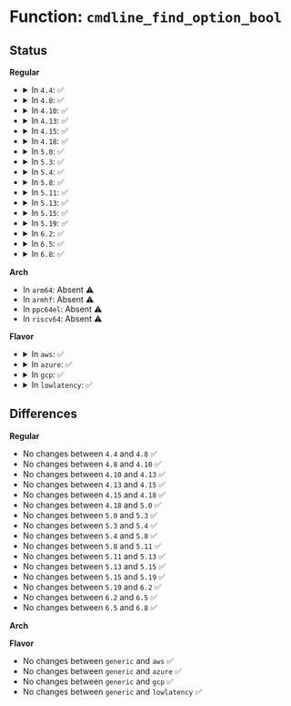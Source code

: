 # Function: <code>cmdline_find_option_bool</code>

## Status
<b>Regular</b>
<ul>
<li>
<details>
<summary>In <code>4.4</code>: ✅</summary>

```c
int cmdline_find_option_bool(const char *cmdline, const char *option);
```

**Collision:** Unique Global

**Inline:** No

**Transformation:** False

**Instances:**

```
In arch/x86/lib/cmdline.c (ffffffff813f5da0)
Location: arch/x86/lib/cmdline.c:26
Inline: False
Direct callers:
  - arch/x86/kernel/cpu/microcode/core.c:load_ucode_bsp
```
**Symbols:**

```
ffffffff813f5da0-ffffffff813f5eac: cmdline_find_option_bool (STB_GLOBAL)
```
</details>
</li>
<li>
<details>
<summary>In <code>4.8</code>: ✅</summary>

```c
int cmdline_find_option_bool(const char *cmdline, const char *option);
```

**Collision:** Unique Global

**Inline:** No

**Transformation:** False

**Instances:**

```
In arch/x86/lib/cmdline.c (ffffffff8143c930)
Location: arch/x86/lib/cmdline.c:107
Inline: False
Direct callers:
  - arch/x86/kernel/fpu/init.c:fpu__init_system
  - arch/x86/kernel/fpu/init.c:fpu__init_system
  - arch/x86/kernel/fpu/init.c:fpu__init_system
  - arch/x86/kernel/fpu/init.c:fpu__init_system
  - arch/x86/kernel/fpu/init.c:fpu__init_system
  - arch/x86/kernel/fpu/init.c:fpu__init_system
  - arch/x86/kernel/cpu/microcode/core.c:load_ucode_bsp
```
**Symbols:**

```
ffffffff8143c930-ffffffff8143ca01: cmdline_find_option_bool (STB_GLOBAL)
```
</details>
</li>
<li>
<details>
<summary>In <code>4.10</code>: ✅</summary>

```c
int cmdline_find_option_bool(const char *cmdline, const char *option);
```

**Collision:** Unique Global

**Inline:** No

**Transformation:** False

**Instances:**

```
In arch/x86/lib/cmdline.c (ffffffff81459910)
Location: arch/x86/lib/cmdline.c:107
Inline: False
Direct callers:
  - arch/x86/kernel/fpu/init.c:fpu__init_system
  - arch/x86/kernel/fpu/init.c:fpu__init_system
  - arch/x86/kernel/fpu/init.c:fpu__init_system
  - arch/x86/kernel/fpu/init.c:fpu__init_system
  - arch/x86/kernel/fpu/init.c:fpu__init_system
  - arch/x86/kernel/cpu/microcode/core.c:load_ucode_bsp
```
**Symbols:**

```
ffffffff81459910-ffffffff814599e1: cmdline_find_option_bool (STB_GLOBAL)
```
</details>
</li>
<li>
<details>
<summary>In <code>4.13</code>: ✅</summary>

```c
int cmdline_find_option_bool(const char *cmdline, const char *option);
```

**Collision:** Unique Global

**Inline:** No

**Transformation:** False

**Instances:**

```
In arch/x86/lib/cmdline.c (ffffffff818fb430)
Location: arch/x86/lib/cmdline.c:107
Inline: False
Direct callers:
  - arch/x86/kernel/fpu/init.c:fpu__init_system
  - arch/x86/kernel/fpu/init.c:fpu__init_system
  - arch/x86/kernel/fpu/init.c:fpu__init_system
  - arch/x86/kernel/fpu/init.c:fpu__init_system
  - arch/x86/kernel/fpu/init.c:fpu__init_system
  - arch/x86/kernel/cpu/microcode/core.c:load_ucode_bsp
```
**Symbols:**

```
ffffffff818fb430-ffffffff818fb546: cmdline_find_option_bool (STB_GLOBAL)
```
</details>
</li>
<li>
<details>
<summary>In <code>4.15</code>: ✅</summary>

```c
int cmdline_find_option_bool(const char *cmdline, const char *option);
```

**Collision:** Unique Global

**Inline:** No

**Transformation:** False

**Instances:**

```
In arch/x86/lib/cmdline.c (ffffffff81982090)
Location: arch/x86/lib/cmdline.c:205
Inline: False
Direct callers:
  - arch/x86/kernel/fpu/init.c:fpu__init_system
  - arch/x86/kernel/fpu/init.c:fpu__init_system
  - arch/x86/kernel/fpu/init.c:fpu__init_system
  - arch/x86/kernel/fpu/init.c:fpu__init_system
  - arch/x86/kernel/fpu/init.c:fpu__init_system
  - arch/x86/kernel/cpu/bugs.c:check_bugs
  - arch/x86/kernel/cpu/microcode/core.c:load_ucode_bsp
  - arch/x86/mm/pti.c:pti_check_boottime_disable
```
**Symbols:**

```
ffffffff81982090-ffffffff819821a6: cmdline_find_option_bool (STB_GLOBAL)
```
</details>
</li>
<li>
<details>
<summary>In <code>4.18</code>: ✅</summary>

```c
int cmdline_find_option_bool(const char *cmdline, const char *option);
```

**Collision:** Unique Global

**Inline:** No

**Transformation:** False

**Instances:**

```
In arch/x86/lib/cmdline.c (ffffffff819de5d0)
Location: arch/x86/lib/cmdline.c:205
Inline: False
Direct callers:
  - arch/x86/kernel/fpu/init.c:fpu__init_system
  - arch/x86/kernel/fpu/init.c:fpu__init_system
  - arch/x86/kernel/fpu/init.c:fpu__init_system
  - arch/x86/kernel/fpu/init.c:fpu__init_system
  - arch/x86/kernel/fpu/init.c:fpu__init_system
  - arch/x86/kernel/cpu/bugs.c:check_bugs
  - arch/x86/kernel/cpu/bugs.c:check_bugs
  - arch/x86/kernel/cpu/microcode/core.c:load_ucode_bsp
  - arch/x86/mm/pti.c:pti_check_boottime_disable
```
**Symbols:**

```
ffffffff819de5d0-ffffffff819de6d9: cmdline_find_option_bool (STB_GLOBAL)
```
</details>
</li>
<li>
<details>
<summary>In <code>5.0</code>: ✅</summary>

```c
int cmdline_find_option_bool(const char *cmdline, const char *option);
```

**Collision:** Unique Global

**Inline:** No

**Transformation:** False

**Instances:**

```
In arch/x86/lib/cmdline.c (ffffffff81a19500)
Location: arch/x86/lib/cmdline.c:205
Inline: False
Direct callers:
  - arch/x86/kernel/fpu/init.c:fpu__init_system
  - arch/x86/kernel/fpu/init.c:fpu__init_system
  - arch/x86/kernel/fpu/init.c:fpu__init_system
  - arch/x86/kernel/fpu/init.c:fpu__init_system
  - arch/x86/kernel/fpu/init.c:fpu__init_system
  - arch/x86/kernel/cpu/bugs.c:check_bugs
  - arch/x86/kernel/cpu/bugs.c:check_bugs
  - arch/x86/kernel/cpu/microcode/core.c:load_ucode_bsp
  - arch/x86/mm/pti.c:pti_check_boottime_disable
```
**Symbols:**

```
ffffffff81a19500-ffffffff81a19609: cmdline_find_option_bool (STB_GLOBAL)
```
</details>
</li>
<li>
<details>
<summary>In <code>5.3</code>: ✅</summary>

```c
int cmdline_find_option_bool(const char *cmdline, const char *option);
```

**Collision:** Unique Global

**Inline:** No

**Transformation:** False

**Instances:**

```
In arch/x86/lib/cmdline.c (ffffffff81a89210)
Location: arch/x86/lib/cmdline.c:204
Inline: False
Direct callers:
  - arch/x86/kernel/fpu/init.c:fpu__init_system
  - arch/x86/kernel/fpu/init.c:fpu__init_system
  - arch/x86/kernel/fpu/init.c:fpu__init_system
  - arch/x86/kernel/cpu/bugs.c:__ssb_select_mitigation
  - arch/x86/kernel/cpu/bugs.c:check_bugs
  - arch/x86/kernel/cpu/microcode/core.c:load_ucode_bsp
  - arch/x86/mm/pti.c:pti_check_boottime_disable
```
**Symbols:**

```
ffffffff81a89210-ffffffff81a89313: cmdline_find_option_bool (STB_GLOBAL)
```
</details>
</li>
<li>
<details>
<summary>In <code>5.4</code>: ✅</summary>

```c
int cmdline_find_option_bool(const char *cmdline, const char *option);
```

**Collision:** Unique Global

**Inline:** No

**Transformation:** False

**Instances:**

```
In arch/x86/lib/cmdline.c (ffffffff81ac04b0)
Location: arch/x86/lib/cmdline.c:204
Inline: False
Direct callers:
  - arch/x86/kernel/fpu/init.c:fpu__init_system
  - arch/x86/kernel/fpu/init.c:fpu__init_system
  - arch/x86/kernel/fpu/init.c:fpu__init_system
  - arch/x86/kernel/cpu/bugs.c:__ssb_select_mitigation
  - arch/x86/kernel/cpu/bugs.c:check_bugs
  - arch/x86/kernel/cpu/microcode/core.c:load_ucode_bsp
  - arch/x86/mm/pti.c:pti_check_boottime_disable
```
**Symbols:**

```
ffffffff81ac04b0-ffffffff81ac05b3: cmdline_find_option_bool (STB_GLOBAL)
```
</details>
</li>
<li>
<details>
<summary>In <code>5.8</code>: ✅</summary>

```c
int cmdline_find_option_bool(const char *cmdline, const char *option);
```

**Collision:** Unique Global

**Inline:** No

**Transformation:** False

**Instances:**

```
In arch/x86/lib/cmdline.c (ffffffff815fc7a0)
Location: arch/x86/lib/cmdline.c:204
Inline: False
Direct callers:
  - arch/x86/kernel/fpu/init.c:fpu__init_parse_early_param
  - arch/x86/kernel/fpu/init.c:fpu__init_parse_early_param
  - arch/x86/kernel/fpu/init.c:fpu__init_parse_early_param
  - arch/x86/kernel/cpu/bugs.c:ssb_parse_cmdline
  - arch/x86/kernel/cpu/bugs.c:spectre_v2_parse_cmdline
  - arch/x86/kernel/cpu/microcode/core.c:check_loader_disabled_bsp
  - arch/x86/mm/pti.c:pti_check_boottime_disable
```
**Symbols:**

```
ffffffff815fc7a0-ffffffff815fc8ae: cmdline_find_option_bool (STB_GLOBAL)
```
</details>
</li>
<li>
<details>
<summary>In <code>5.11</code>: ✅</summary>

```c
int cmdline_find_option_bool(const char *cmdline, const char *option);
```

**Collision:** Unique Global

**Inline:** No

**Transformation:** False

**Instances:**

```
In arch/x86/lib/cmdline.c (ffffffff816213c0)
Location: arch/x86/lib/cmdline.c:204
Inline: False
Direct callers:
  - arch/x86/kernel/cpu/common.c:cpu_parse_early_param
  - arch/x86/kernel/cpu/common.c:cpu_parse_early_param
  - arch/x86/kernel/cpu/common.c:cpu_parse_early_param
  - arch/x86/kernel/cpu/bugs.c:ssb_parse_cmdline
  - arch/x86/kernel/cpu/bugs.c:spectre_v2_parse_cmdline
  - arch/x86/kernel/cpu/microcode/core.c:check_loader_disabled_bsp
  - arch/x86/mm/pti.c:pti_check_boottime_disable
```
**Symbols:**

```
ffffffff816213c0-ffffffff816214ce: cmdline_find_option_bool (STB_GLOBAL)
```
</details>
</li>
<li>
<details>
<summary>In <code>5.13</code>: ✅</summary>

```c
int cmdline_find_option_bool(const char *cmdline, const char *option);
```

**Collision:** Unique Global

**Inline:** No

**Transformation:** False

**Instances:**

```
In arch/x86/lib/cmdline.c (ffffffff81604ce0)
Location: arch/x86/lib/cmdline.c:204
Inline: False
Direct callers:
  - arch/x86/kernel/cpu/common.c:cpu_parse_early_param
  - arch/x86/kernel/cpu/common.c:cpu_parse_early_param
  - arch/x86/kernel/cpu/common.c:cpu_parse_early_param
  - arch/x86/kernel/cpu/bugs.c:__ssb_select_mitigation
  - arch/x86/kernel/cpu/bugs.c:spectre_v2_select_mitigation
  - arch/x86/kernel/cpu/microcode/core.c:load_ucode_bsp
  - arch/x86/mm/pti.c:pti_check_boottime_disable
```
**Symbols:**

```
ffffffff81604ce0-ffffffff81604dd1: cmdline_find_option_bool (STB_GLOBAL)
```
</details>
</li>
<li>
<details>
<summary>In <code>5.15</code>: ✅</summary>

```c
int cmdline_find_option_bool(const char *cmdline, const char *option);
```

**Collision:** Unique Global

**Inline:** No

**Transformation:** False

**Instances:**

```
In arch/x86/lib/cmdline.c (ffffffff816735d0)
Location: arch/x86/lib/cmdline.c:204
Inline: False
Direct callers:
  - arch/x86/kernel/cpu/common.c:cpu_parse_early_param
  - arch/x86/kernel/cpu/common.c:cpu_parse_early_param
  - arch/x86/kernel/cpu/common.c:cpu_parse_early_param
  - arch/x86/kernel/cpu/bugs.c:__ssb_select_mitigation
  - arch/x86/kernel/cpu/bugs.c:spectre_v2_parse_cmdline
  - arch/x86/kernel/cpu/microcode/core.c:load_ucode_bsp
  - arch/x86/mm/pti.c:pti_check_boottime_disable
```
**Symbols:**

```
ffffffff816735d0-ffffffff816736c1: cmdline_find_option_bool (STB_GLOBAL)
```
</details>
</li>
<li>
<details>
<summary>In <code>5.19</code>: ✅</summary>

```c
int cmdline_find_option_bool(const char *cmdline, const char *option);
```

**Collision:** Unique Global

**Inline:** No

**Transformation:** False

**Instances:**

```
In arch/x86/lib/cmdline.c (ffffffff8178dc40)
Location: arch/x86/lib/cmdline.c:204
Inline: False
Direct callers:
  - arch/x86/kernel/cpu/common.c:cpu_parse_early_param
  - arch/x86/kernel/cpu/common.c:cpu_parse_early_param
  - arch/x86/kernel/cpu/common.c:cpu_parse_early_param
  - arch/x86/kernel/cpu/bugs.c:__ssb_select_mitigation
  - arch/x86/kernel/cpu/bugs.c:spectre_v2_parse_cmdline
  - arch/x86/kernel/cpu/microcode/core.c:load_ucode_bsp
  - arch/x86/mm/pti.c:pti_check_boottime_disable
```
**Symbols:**

```
ffffffff8178dc40-ffffffff8178dd13: cmdline_find_option_bool (STB_GLOBAL)
```
</details>
</li>
<li>
<details>
<summary>In <code>6.2</code>: ✅</summary>

```c
int cmdline_find_option_bool(const char *cmdline, const char *option);
```

**Collision:** Unique Global

**Inline:** No

**Transformation:** False

**Instances:**

```
In arch/x86/lib/cmdline.c (ffffffff8204b410)
Location: arch/x86/lib/cmdline.c:204
Inline: False
Direct callers:
  - arch/x86/kernel/cpu/common.c:cpu_parse_early_param
  - arch/x86/kernel/cpu/common.c:cpu_parse_early_param
  - arch/x86/kernel/cpu/common.c:cpu_parse_early_param
  - arch/x86/kernel/cpu/bugs.c:__ssb_select_mitigation
  - arch/x86/kernel/cpu/bugs.c:spectre_v2_parse_cmdline
  - arch/x86/kernel/cpu/microcode/core.c:load_ucode_bsp
  - arch/x86/mm/pti.c:pti_check_boottime_disable
```
**Symbols:**

```
ffffffff8204b410-ffffffff8204b4e3: cmdline_find_option_bool (STB_GLOBAL)
```
</details>
</li>
<li>
<details>
<summary>In <code>6.5</code>: ✅</summary>

```c
int cmdline_find_option_bool(const char *cmdline, const char *option);
```

**Collision:** Unique Global

**Inline:** No

**Transformation:** False

**Instances:**

```
In arch/x86/lib/cmdline.c (ffffffff820c9cd0)
Location: arch/x86/lib/cmdline.c:206
Inline: False
Direct callers:
  - arch/x86/kernel/cpu/common.c:cpu_parse_early_param
  - arch/x86/kernel/cpu/common.c:cpu_parse_early_param
  - arch/x86/kernel/cpu/common.c:cpu_parse_early_param
  - arch/x86/kernel/cpu/bugs.c:__ssb_select_mitigation
  - arch/x86/kernel/cpu/bugs.c:spectre_v2_parse_cmdline
  - arch/x86/kernel/cpu/microcode/core.c:load_ucode_bsp
  - arch/x86/mm/pti.c:pti_check_boottime_disable
```
**Symbols:**

```
ffffffff820c9cd0-ffffffff820c9d97: cmdline_find_option_bool (STB_GLOBAL)
```
</details>
</li>
<li>
<details>
<summary>In <code>6.8</code>: ✅</summary>

```c
int cmdline_find_option_bool(const char *cmdline, const char *option);
```

**Collision:** Unique Global

**Inline:** No

**Transformation:** False

**Instances:**

```
In arch/x86/lib/cmdline.c (ffffffff821a4650)
Location: arch/x86/lib/cmdline.c:206
Inline: False
Direct callers:
  - arch/x86/kernel/cpu/common.c:cpu_parse_early_param
  - arch/x86/kernel/cpu/common.c:cpu_parse_early_param
  - arch/x86/kernel/cpu/common.c:cpu_parse_early_param
  - arch/x86/kernel/cpu/common.c:cpu_parse_early_param
  - arch/x86/kernel/cpu/bugs.c:__ssb_select_mitigation
  - arch/x86/kernel/cpu/bugs.c:spectre_v2_parse_cmdline
  - arch/x86/kernel/cpu/microcode/core.c:load_ucode_bsp
```
**Symbols:**

```
ffffffff821a4650-ffffffff821a4717: cmdline_find_option_bool (STB_GLOBAL)
```
</details>
</li>
</ul>
<b>Arch</b>
<ul>
<li>
In <code>arm64</code>: Absent ⚠️
</li>
<li>
In <code>armhf</code>: Absent ⚠️
</li>
<li>
In <code>ppc64el</code>: Absent ⚠️
</li>
<li>
In <code>riscv64</code>: Absent ⚠️
</li>
</ul>
<b>Flavor</b>
<ul>
<li>
<details>
<summary>In <code>aws</code>: ✅</summary>

```c
int cmdline_find_option_bool(const char *cmdline, const char *option);
```

**Collision:** Unique Global

**Inline:** No

**Transformation:** False

**Instances:**

```
In arch/x86/lib/cmdline.c (ffffffff81a5f300)
Location: arch/x86/lib/cmdline.c:204
Inline: False
Direct callers:
  - arch/x86/kernel/fpu/init.c:fpu__init_system
  - arch/x86/kernel/fpu/init.c:fpu__init_system
  - arch/x86/kernel/fpu/init.c:fpu__init_system
  - arch/x86/kernel/cpu/bugs.c:__ssb_select_mitigation
  - arch/x86/kernel/cpu/bugs.c:check_bugs
  - arch/x86/kernel/cpu/microcode/core.c:load_ucode_bsp
  - arch/x86/mm/pti.c:pti_check_boottime_disable
```
**Symbols:**

```
ffffffff81a5f300-ffffffff81a5f403: cmdline_find_option_bool (STB_GLOBAL)
```
</details>
</li>
<li>
<details>
<summary>In <code>azure</code>: ✅</summary>

```c
int cmdline_find_option_bool(const char *cmdline, const char *option);
```

**Collision:** Unique Global

**Inline:** No

**Transformation:** False

**Instances:**

```
In arch/x86/lib/cmdline.c (ffffffff81a1c3d0)
Location: arch/x86/lib/cmdline.c:204
Inline: False
Direct callers:
  - arch/x86/kernel/fpu/init.c:fpu__init_system
  - arch/x86/kernel/fpu/init.c:fpu__init_system
  - arch/x86/kernel/fpu/init.c:fpu__init_system
  - arch/x86/kernel/cpu/bugs.c:__ssb_select_mitigation
  - arch/x86/kernel/cpu/bugs.c:check_bugs
  - arch/x86/kernel/cpu/microcode/core.c:load_ucode_bsp
  - arch/x86/mm/pti.c:pti_check_boottime_disable
```
**Symbols:**

```
ffffffff81a1c3d0-ffffffff81a1c4d3: cmdline_find_option_bool (STB_GLOBAL)
```
</details>
</li>
<li>
<details>
<summary>In <code>gcp</code>: ✅</summary>

```c
int cmdline_find_option_bool(const char *cmdline, const char *option);
```

**Collision:** Unique Global

**Inline:** No

**Transformation:** False

**Instances:**

```
In arch/x86/lib/cmdline.c (ffffffff81acb6f0)
Location: arch/x86/lib/cmdline.c:204
Inline: False
Direct callers:
  - arch/x86/kernel/fpu/init.c:fpu__init_system
  - arch/x86/kernel/fpu/init.c:fpu__init_system
  - arch/x86/kernel/fpu/init.c:fpu__init_system
  - arch/x86/kernel/cpu/bugs.c:__ssb_select_mitigation
  - arch/x86/kernel/cpu/bugs.c:check_bugs
  - arch/x86/kernel/cpu/microcode/core.c:load_ucode_bsp
  - arch/x86/mm/pti.c:pti_check_boottime_disable
```
**Symbols:**

```
ffffffff81acb6f0-ffffffff81acb7f3: cmdline_find_option_bool (STB_GLOBAL)
```
</details>
</li>
<li>
<details>
<summary>In <code>lowlatency</code>: ✅</summary>

```c
int cmdline_find_option_bool(const char *cmdline, const char *option);
```

**Collision:** Unique Global

**Inline:** No

**Transformation:** False

**Instances:**

```
In arch/x86/lib/cmdline.c (ffffffff81ad7c40)
Location: arch/x86/lib/cmdline.c:204
Inline: False
Direct callers:
  - arch/x86/kernel/fpu/init.c:fpu__init_system
  - arch/x86/kernel/fpu/init.c:fpu__init_system
  - arch/x86/kernel/fpu/init.c:fpu__init_system
  - arch/x86/kernel/cpu/bugs.c:__ssb_select_mitigation
  - arch/x86/kernel/cpu/bugs.c:check_bugs
  - arch/x86/kernel/cpu/microcode/core.c:load_ucode_bsp
  - arch/x86/mm/pti.c:pti_check_boottime_disable
```
**Symbols:**

```
ffffffff81ad7c40-ffffffff81ad7d43: cmdline_find_option_bool (STB_GLOBAL)
```
</details>
</li>
</ul>

## Differences
<b>Regular</b>
<ul>
<li>
No changes between <code>4.4</code> and <code>4.8</code> ✅
</li>
<li>
No changes between <code>4.8</code> and <code>4.10</code> ✅
</li>
<li>
No changes between <code>4.10</code> and <code>4.13</code> ✅
</li>
<li>
No changes between <code>4.13</code> and <code>4.15</code> ✅
</li>
<li>
No changes between <code>4.15</code> and <code>4.18</code> ✅
</li>
<li>
No changes between <code>4.18</code> and <code>5.0</code> ✅
</li>
<li>
No changes between <code>5.0</code> and <code>5.3</code> ✅
</li>
<li>
No changes between <code>5.3</code> and <code>5.4</code> ✅
</li>
<li>
No changes between <code>5.4</code> and <code>5.8</code> ✅
</li>
<li>
No changes between <code>5.8</code> and <code>5.11</code> ✅
</li>
<li>
No changes between <code>5.11</code> and <code>5.13</code> ✅
</li>
<li>
No changes between <code>5.13</code> and <code>5.15</code> ✅
</li>
<li>
No changes between <code>5.15</code> and <code>5.19</code> ✅
</li>
<li>
No changes between <code>5.19</code> and <code>6.2</code> ✅
</li>
<li>
No changes between <code>6.2</code> and <code>6.5</code> ✅
</li>
<li>
No changes between <code>6.5</code> and <code>6.8</code> ✅
</li>
</ul>
<b>Arch</b>
<ul>
</ul>
<b>Flavor</b>
<ul>
<li>
No changes between <code>generic</code> and <code>aws</code> ✅
</li>
<li>
No changes between <code>generic</code> and <code>azure</code> ✅
</li>
<li>
No changes between <code>generic</code> and <code>gcp</code> ✅
</li>
<li>
No changes between <code>generic</code> and <code>lowlatency</code> ✅
</li>
</ul>
